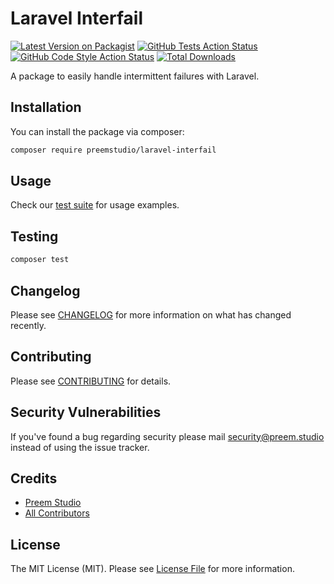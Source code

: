 # Laravel Interfail

[![Latest Version on Packagist](https://img.shields.io/packagist/v/preemstudio/laravel-interfail.svg?style=flat-square)](https://packagist.org/packages/preemstudio/laravel-interfail)
[![GitHub Tests Action Status](https://img.shields.io/github/actions/workflow/status/preemstudio/laravel-interfail/run-tests.yml?branch=main&label=tests&style=flat-square)](https://github.com/preemstudio/laravel-interfail/actions?query=workflow%3Arun-tests+branch%3Amain)
[![GitHub Code Style Action Status](https://img.shields.io/github/actions/workflow/status/preemstudio/laravel-interfail/fix-php-code-style-issues.yml?branch=main&label=code%20style&style=flat-square)](https://github.com/preemstudio/laravel-interfail/actions?query=workflow%3A"Fix+PHP+code+style+issues"+branch%3Amain)
[![Total Downloads](https://img.shields.io/packagist/dt/preemstudio/laravel-interfail.svg?style=flat-square)](https://packagist.org/packages/preemstudio/laravel-interfail)

A package to easily handle intermittent failures with Laravel.

## Installation

You can install the package via composer:

```bash
composer require preemstudio/laravel-interfail
```

## Usage

Check our [test suite](/tests) for usage examples.

## Testing

```bash
composer test
```

## Changelog

Please see [CHANGELOG](CHANGELOG.md) for more information on what has changed recently.

## Contributing

Please see [CONTRIBUTING](CONTRIBUTING.md) for details.

## Security Vulnerabilities

If you've found a bug regarding security please mail [security@preem.studio](mailto:security@preem.studio) instead of using the issue tracker.

## Credits

- [Preem Studio](https://github.com/PreemStudio)
- [All Contributors](../../contributors)

## License

The MIT License (MIT). Please see [License File](LICENSE.md) for more information.

